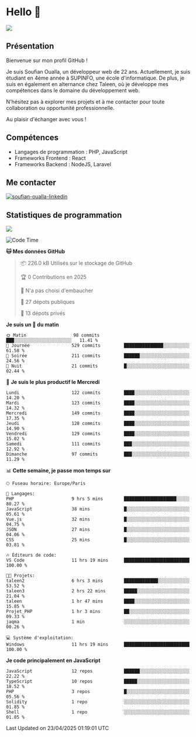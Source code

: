 # Hello 👋

![](https://komarev.com/ghpvc/?username=OSoufian&color=1a1b27)

## Présentation

Bienvenue sur mon profil GitHub !

Je suis Soufian Oualla, un développeur web de 22 ans. Actuellement, je suis étudiant en 4ème année à SUPINFO, une école d'informatique. De plus, je suis en également en alternance chez Taleen, où je développe mes compétences dans le domaine du développement web.

N'hésitez pas à explorer mes projets et à me contacter pour toute collaboration ou opportunité professionnelle.

Au plaisir d'échanger avec vous !

## Compétences

- Langages de programmation : PHP, JavaScript
- Frameworks Frontend : React
- Frameworks Backend : NodeJS, Laravel

## Me contacter

<p>
<a href="https://www.linkedin.com/in/soufian-oualla/" target="_blank"><img align="center" src="https://img.shields.io/badge/-LinkedIn-0077B5?style=for-the-badge&logo=Linkedin&logoColor=white" alt="soufian-oualla-linkedin"/></a>

## Statistiques de programmation

<a href="https://github-readme-stats.vercel.app/api/top-langs/?username=OSoufian&layout=compact">
  <img align="center" src="https://github-readme-stats.vercel.app/api/top-langs/?username=OSoufian&layout=compact"/>
</a>

<br />

<!--START_SECTION:waka-->
![Code Time](http://img.shields.io/badge/Code%20Time-426%20hrs%2050%20mins-blue)

**🐱 Mes données GitHub** 

> 📦 226.0 kB Utilisés sur le stockage de GitHub 
 > 
> 🏆 0 Contributions en 2025
 > 
> 🚫 N'a pas choisi d'embaucher
 > 
> 📜 27 dépots publiques 
 > 
> 🔑 13 dépots privés 
 > 
**Je suis un 🐤 du matin** 

```text
🌞 Matin                  98 commits          ███░░░░░░░░░░░░░░░░░░░░░░   11.41 % 
🌆 Journée                529 commits         ███████████████░░░░░░░░░░   61.58 % 
🌃 Soirée                 211 commits         ██████░░░░░░░░░░░░░░░░░░░   24.56 % 
🌙 Nuit                   21 commits          █░░░░░░░░░░░░░░░░░░░░░░░░   02.44 % 
```
📅 **Je suis le plus productif le Mercredi** 

```text
Lundi                    122 commits         ████░░░░░░░░░░░░░░░░░░░░░   14.20 % 
Mardi                    123 commits         ████░░░░░░░░░░░░░░░░░░░░░   14.32 % 
Mercredi                 149 commits         ████░░░░░░░░░░░░░░░░░░░░░   17.35 % 
Jeudi                    128 commits         ████░░░░░░░░░░░░░░░░░░░░░   14.90 % 
Vendredi                 129 commits         ████░░░░░░░░░░░░░░░░░░░░░   15.02 % 
Samedi                   111 commits         ███░░░░░░░░░░░░░░░░░░░░░░   12.92 % 
Dimanche                 97 commits          ███░░░░░░░░░░░░░░░░░░░░░░   11.29 % 
```


📊 **Cette semaine, je passe mon temps sur** 

```text
🕑︎ Fuseau horaire: Europe/Paris

💬 Langages: 
PHP                      9 hrs 5 mins        ████████████████████░░░░░   80.27 % 
JavaScript               38 mins             █░░░░░░░░░░░░░░░░░░░░░░░░   05.61 % 
Vue.js                   32 mins             █░░░░░░░░░░░░░░░░░░░░░░░░   04.75 % 
JSON                     27 mins             █░░░░░░░░░░░░░░░░░░░░░░░░   04.06 % 
CSS                      25 mins             █░░░░░░░░░░░░░░░░░░░░░░░░   03.81 % 

🔥 Éditeurs de code: 
VS Code                  11 hrs 19 mins      █████████████████████████   100.00 % 

🐱‍💻 Projets: 
taleen2                  6 hrs 3 mins        █████████████░░░░░░░░░░░░   53.52 % 
taleen3                  2 hrs 22 mins       █████░░░░░░░░░░░░░░░░░░░░   21.04 % 
taleen                   1 hr 47 mins        ████░░░░░░░░░░░░░░░░░░░░░   15.85 % 
Projet_PHP               1 hr 3 mins         ██░░░░░░░░░░░░░░░░░░░░░░░   09.33 % 
jaqma                    1 min               ░░░░░░░░░░░░░░░░░░░░░░░░░   00.26 % 

💻 Système d'exploitation: 
Windows                  11 hrs 19 mins      █████████████████████████   100.00 % 
```

**Je code principalement en JavaScript** 

```text
JavaScript               12 repos            ██████░░░░░░░░░░░░░░░░░░░   22.22 % 
TypeScript               10 repos            █████░░░░░░░░░░░░░░░░░░░░   18.52 % 
PHP                      3 repos             █░░░░░░░░░░░░░░░░░░░░░░░░   05.56 % 
Solidity                 1 repo              ░░░░░░░░░░░░░░░░░░░░░░░░░   01.85 % 
Shell                    1 repo              ░░░░░░░░░░░░░░░░░░░░░░░░░   01.85 % 
```




 Last Updated on 23/04/2025 01:19:01 UTC
<!--END_SECTION:waka-->
